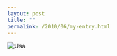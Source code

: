 ```yaml
---
layout: post
title: ""
permalink: /2010/06/my-entry.html
---
```


<p><img class="asset  asset-image at-xid-6a00d8341c4f5f53ef0133f1a66d17970b" alt="Usa" src="https://sippey.typepad.com/.a/6a00d8341c4f5f53ef0133f1a66d17970b-500wi"  /></p>



